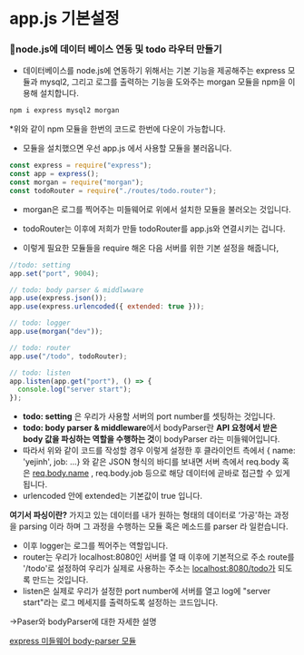 # app.js 기본설정

### 💪node.js에 데이터 베이스 연동 및 todo 라우터 만들기

- 데이터베이스를 node.js에 연동하기 위해서는 기본 기능을 제공해주는 express 모듈과 mysql2, 그리고 로그를 출력하는 기능을 도와주는 morgan 모듈을 npm을 이용해 설치합니다.

```bash
npm i express mysql2 morgan
```

*위와 같이 npm 모듈을 한번의 코드로 한번에 다운이 가능합니다.

- 모듈을 설치했으면 우선 app.js 에서 사용할 모듈을 불러옵니다.

```jsx
const express = require("express");
const app = express();
const morgan = require("morgan"); 
const todoRouter = require("./routes/todo.router");
```

- morgan은 로그를 찍어주는 미들웨어로 위에서 설치한 모듈을 불러오는 것입니다.
- todoRouter는 이후에 저희가  만들 todoRouter를 app.js와 연결시키는 겁니다.

- 이렇게 필요한 모듈들을 require 해온 다음 서버를 위한 기본 설정을 해줍니다,

```jsx
//todo: setting
app.set("port", 9004);

// todo: body parser & middlwware
app.use(express.json());
app.use(express.urlencoded({ extended: true }));

// todo: logger 
app.use(morgan("dev"));

// todo: router
app.use("/todo", todoRouter);

// todo: listen
app.listen(app.get("port"), () => {
  console.log("server start");
});
```

- **todo: setting** 은 우리가 사용할 서버의 port number를 셋팅하는 것입니다.
- **todo: body parser & middleware**에서 bodyParser란 **API 요청에서 받은 body 값을 파싱하는 역할을 수행하는 것**이 bodyParser 라는 미들웨어입니다.
- 따라서 위와 같이 코드를 작성할 경우 이렇게 설정한 후 클라이언트 측에서 { name: 'yejinh', job: ...} 와 같은 JSON 형식의 바디를 보내면 서버 측에서 req.body 혹은 [req.body.name](http://req.body.name/) , req.body.job 등으로 해당 데이터에 곧바로 접근할 수 있게 됩니다.
- urlencoded 안에 extended는 기본값이 true 입니다.

**여기서 파싱이란?**
가지고 있는 데이터를 내가 원하는 형태의 데이터로 ‘가공'하는 과정을 parsing 이라 하며 그 과정을 수행하는 모듈 혹은 메소드를 parser 라 일컫습니다.

- 이후 logger는 로그를 찍어주는 역할입니다.
- router는 우리가 localhost:8080인 서버를 열 때 이후에  기본적으로 주소 route를 '/todo'로 설정하여 우리가 실제로 사용하는 주소는 [localhost:8080/todo가](http://localhost:8080/todo가) 되도록 만드는 것입니다.
- listen은 실제로 우리가 설정한 port number에 서버를 열고 log에 "server start"라는 로그 메세지를 출력하도록 설정하는 코드입니다.

→Paser와 bodyParser에 대한 자세한 설명

[express 미들웨어 body-parser 모듈](https://velog.io/@yejinh/express-%EB%AF%B8%EB%93%A4%EC%9B%A8%EC%96%B4-bodyParser-%EB%AA%A8%EB%93%88)
